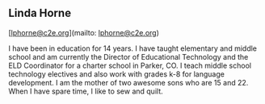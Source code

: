 ## Linda Horne

[lphorne@c2e.org](mailto: lphorne@c2e.org)

I have been in education for 14 years. I have taught elementary and middle school and am currently the Director of Educational Technology and the ELD Coordinator for a charter school in Parker, CO. I teach middle school technology electives and also work with grades k-8 for language development. I am the mother of two awesome sons who are 15 and 22. When I have spare time, I like to sew and quilt.
